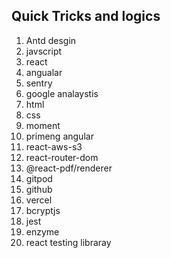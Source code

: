 ## Quick Tricks and logics
1. Antd desgin 
2. javscript 
3. react 
4. angualar
5. sentry 
6. google analaystis
7. html
8. css
9. moment
10. primeng angular
11. react-aws-s3
12. react-router-dom
13. @react-pdf/renderer
14. gitpod
15. github
16. vercel
17. bcryptjs
18. jest
19. enzyme
20. react testing libraray
